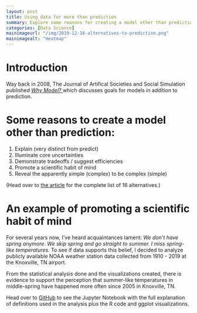 ```yaml
---
layout: post
title: Using data for more than prediction
summary: Explore some reasons for creating a model other than prediction 
categories: [Data Science]
mainimageurl: "/img/2019-12-18-alternatives-to-prediction.png"
mainimagealt: "Heatmap"
---
```


<h1 class="h4">Introduction</h1>
Way back in 2008, The Journal of Artifical Societies and Social Simulation published <a href="http://jasss.soc.surrey.ac.uk/11/4/12.html" target="_blank"> <i>Why Model?</i> </a> which discusses goals for models in addition to prediction.  

<h1 class="h4">Some reasons to create a model other than prediction:</h1>
<ol>
	<li>Explain (very distinct from predict)</li>
	<li>Illuminate core uncertainties</li>
	<li>Demonstrate tradeoffs / suggest efficiencies</li>
	<li>Promote a scientific habit of mind</li>
	<li>Reveal the apparently simple (complex) to be complex (simple) </li>
</ol>
(Head over to <a href="http://jasss.soc.surrey.ac.uk/11/4/12.html" target="_blank">the article</a> for the complete list of 16 alternatives.)


<h1 class="h4">An example of promoting a scientific habit of mind</h1>
For several years now, I’ve heard acquaintances lament: <i>We don’t have spring anymore. We skip spring and go straight to summer. I miss spring-like temperatures.</i>  To see if data supports this belief, I decided to analyze publicly available NOAA weather station data collected from 1910 - 2019 at the Knoxville, TN airport.  

From the statistical analysis done and the visualizations created, there is evidence to support the perception that summer-like temperatures in middle-spring have happened more often since 2005 in Knoxville, TN.

Head over to <a href="https://github.com/h-fuzzy-logic/R---Are-spring-like-temperatures-disappearing" target="_blank">GitHub</a> to see the Jupyter Notebook with the full explanation of definitions used in the analysis plus the R code and ggplot visualizations.    


